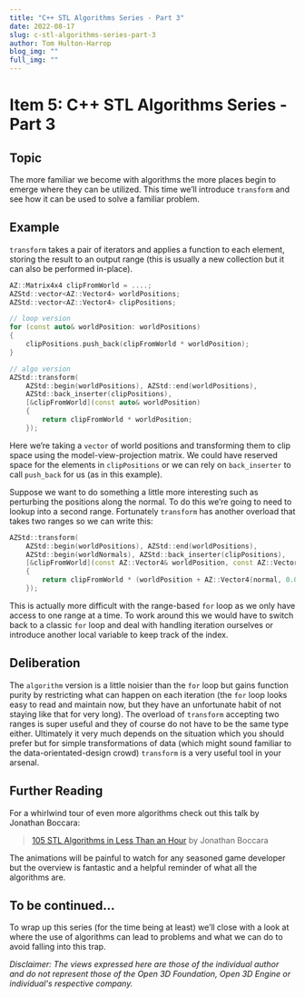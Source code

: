 ```yaml
---
title: "C++ STL Algorithms Series - Part 3"
date: 2022-08-17
slug: c-stl-algorithms-series-part-3
author: Tom Hulton-Harrop
blog_img: ""
full_img: ""
---
```

# Item 5: C++ STL Algorithms Series - Part 3

## Topic

The more familiar we become with algorithms the more places begin to emerge where they can be utilized. This time we’ll introduce `transform` and see how it can be used to solve a familiar problem.

## Example

`transform` takes a pair of iterators and applies a function to each element, storing the result to an output range (this is usually a new collection but it can also be performed in-place).

```c++
AZ::Matrix4x4 clipFromWorld = ....;
AZStd::vector<AZ::Vector4> worldPositions;
AZStd::vector<AZ::Vector4> clipPositions;

// loop version
for (const auto& worldPosition: worldPositions)
{
    clipPositions.push_back(clipFromWorld * worldPosition);
}

// algo version
AZStd::transform(
    AZStd::begin(worldPositions), AZStd::end(worldPositions),
    AZStd::back_inserter(clipPositions),
    [&clipFromWorld](const auto& worldPosition)
    {
        return clipFromWorld * worldPosition;
    });
```

Here we’re taking a `vector` of world positions and transforming them to clip space using the model-view-projection matrix. We could have reserved space for the elements in `clipPositions` or we can rely on `back_inserter` to call `push_back` for us (as in this example).

Suppose we want to do something a little more interesting such as perturbing the positions along the normal. To do this we’re going to need to lookup into a second range. Fortunately `transform` has another overload that takes two ranges so we can write this:

```c++
AZStd::transform( 
    AZStd::begin(worldPositions), AZStd::end(worldPositions), 
    AZStd::begin(worldNormals), AZStd::back_inserter(clipPositions), 
    [&clipFromWorld](const AZ::Vector4& worldPosition, const AZ::Vector3& normal) 
    {      
        return clipFromWorld * (worldPosition + AZ::Vector4(normal, 0.0f));  
    });
```

This is actually more difficult with the range-based `for` loop as we only have access to one range at a time. To work around this we would have to switch back to a classic `for` loop and deal with handling iteration ourselves or introduce another local variable to keep track of the index.

## Deliberation

The `algorithm` version is a little noisier than the `for` loop but gains function purity by restricting what can happen on each iteration (the `for` loop looks easy to read and maintain now, but they have an unfortunate habit of not staying like that for very long). The overload of `transform` accepting two ranges is super useful and they of course do not have to be the same type either. Ultimately it very much depends on the situation which you should prefer but for simple transformations of data (which might sound familiar to the data-orientated-design crowd) `transform` is a very useful tool in your arsenal.

## Further Reading

For a whirlwind tour of even more algorithms check out this talk by Jonathan Boccara:

> [105 STL Algorithms in Less Than an Hour](https://youtu.be/2olsGf6JIkU) by Jonathan Boccara

The animations will be painful to watch for any seasoned game developer but the overview is fantastic and a helpful reminder of what all the algorithms are.

## To be continued...

To wrap up this series (for the time being at least) we’ll close with a look at where the use of algorithms can lead to problems and what we can do to avoid falling into this trap.

_Disclaimer: The views expressed here are those of the individual author and do not represent those of the Open 3D Foundation, Open 3D Engine or individual's respective company._
